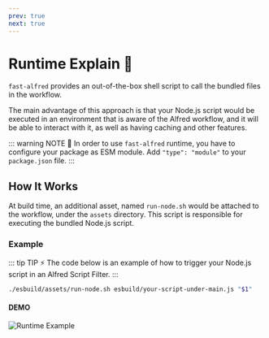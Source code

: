 ```yaml
---
prev: true
next: true
---
```


# Runtime Explain :rocket:

`fast-alfred` provides an out-of-the-box shell script to call the bundled files in the workflow.

The main advantage of this approach is that your Node.js script would be executed in an environment that is aware of the Alfred workflow, and it will be able to interact with it, as well as having caching and other features.

::: warning NOTE :rotating_light:
In order to use `fast-alfred` runtime, you have to configure your package as ESM module.
Add `"type": "module"` to your `package.json` file.
:::

## How It Works

At build time, an additional asset, named `run-node.sh` would be attached to the workflow, under the `assets` directory.
This script is responsible for executing the bundled Node.js script.

### Example

::: tip TIP :zap:
The code below is an example of how to trigger your Node.js script in an Alfred Script Filter.
:::

```bash
./esbuild/assets/run-node.sh esbuild/your-script-under-main.js "$1"
```

#### DEMO

![Runtime Example](/runtime-example.jpeg)
